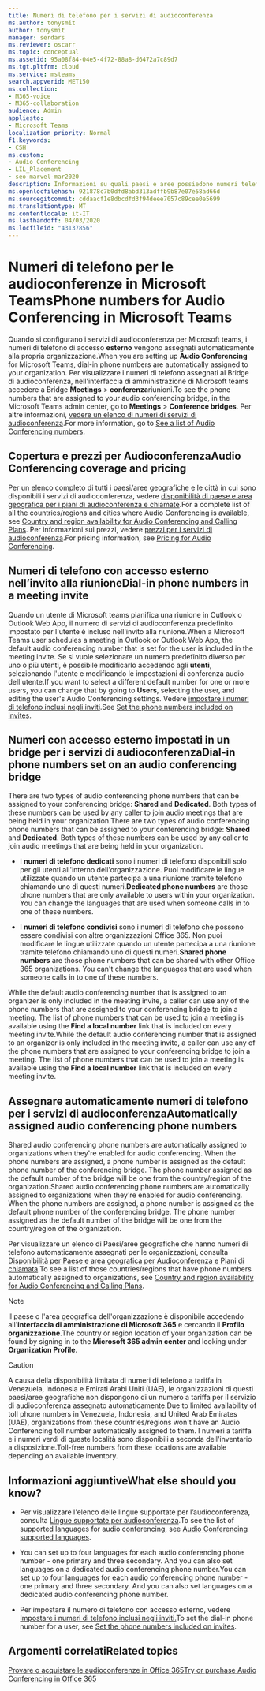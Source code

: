 ```yaml
---
title: Numeri di telefono per i servizi di audioconferenza
ms.author: tonysmit
author: tonysmit
manager: serdars
ms.reviewer: oscarr
ms.topic: conceptual
ms.assetid: 95a08f84-04e5-4f72-88a8-d6472a7c89d7
ms.tgt.pltfrm: cloud
ms.service: msteams
search.appverid: MET150
ms.collection:
- M365-voice
- M365-collaboration
audience: Admin
appliesto:
- Microsoft Teams
localization_priority: Normal
f1.keywords:
- CSH
ms.custom:
- Audio Conferencing
- LIL_Placement
- seo-marvel-mar2020
description: Informazioni su quali paesi e aree possiedono numeri telefonici di accesso esterno e come vengono assegnati automaticamente.
ms.openlocfilehash: 921878c7b0dfd8abd313adffb9b87e07e58ad66d
ms.sourcegitcommit: cddaacf1e8dbcdfd3f94deee7057c89cee0e5699
ms.translationtype: MT
ms.contentlocale: it-IT
ms.lasthandoff: 04/03/2020
ms.locfileid: "43137856"
---
```

# <a name="phone-numbers-for-audio-conferencing-in-microsoft-teams"></a><span data-ttu-id="b2588-103">Numeri di telefono per le audioconferenze in Microsoft Teams</span><span class="sxs-lookup"><span data-stu-id="b2588-103">Phone numbers for Audio Conferencing in Microsoft Teams</span></span>

<span data-ttu-id="b2588-104">Quando si configurano i servizi di audioconferenza per Microsoft teams, i numeri di telefono di accesso **esterno** vengono assegnati automaticamente alla propria organizzazione.</span><span class="sxs-lookup"><span data-stu-id="b2588-104">When you are setting up **Audio Conferencing** for Microsoft Teams, dial-in phone numbers are automatically assigned to your organization.</span></span> <span data-ttu-id="b2588-105">Per visualizzare i numeri di telefono assegnati al Bridge di audioconferenza, nell'interfaccia di amministrazione di Microsoft teams accedere a Bridge **Meetings** > **conferenza**riunioni.</span><span class="sxs-lookup"><span data-stu-id="b2588-105">To see the phone numbers that are assigned to your audio conferencing bridge, in the Microsoft Teams admin center, go to  **Meetings** > **Conference bridges**.</span></span> <span data-ttu-id="b2588-106">Per altre informazioni, [vedere un elenco di numeri di servizi di audioconferenza](see-a-list-of-audio-conferencing-numbers-in-teams.md).</span><span class="sxs-lookup"><span data-stu-id="b2588-106">For more information, go to [See a list of Audio Conferencing numbers](see-a-list-of-audio-conferencing-numbers-in-teams.md).</span></span>
  
  
## <a name="audio-conferencing-coverage-and-pricing"></a><span data-ttu-id="b2588-107">Copertura e prezzi per Audioconferenza</span><span class="sxs-lookup"><span data-stu-id="b2588-107">Audio Conferencing coverage and pricing</span></span>

<span data-ttu-id="b2588-108">Per un elenco completo di tutti i paesi/aree geografiche e le città in cui sono disponibili i servizi di audioconferenza, vedere [disponibilità di paese e area geografica per i piani di audioconferenza e chiamate](country-and-region-availability-for-audio-conferencing-and-calling-plans/country-and-region-availability-for-audio-conferencing-and-calling-plans.md).</span><span class="sxs-lookup"><span data-stu-id="b2588-108">For a complete list of all the countries/regions and cities where Audio Conferencing is available, see [Country and region availability for Audio Conferencing and Calling Plans](country-and-region-availability-for-audio-conferencing-and-calling-plans/country-and-region-availability-for-audio-conferencing-and-calling-plans.md).</span></span> <span data-ttu-id="b2588-109">Per informazioni sui prezzi, vedere [prezzi per i servizi di audioconferenza](https://go.microsoft.com/fwlink/?linkid=799762).</span><span class="sxs-lookup"><span data-stu-id="b2588-109">For pricing information, see [Pricing for Audio Conferencing](https://go.microsoft.com/fwlink/?linkid=799762).</span></span>
  
## <a name="dial-in-phone-numbers-in-a-meeting-invite"></a><span data-ttu-id="b2588-110">Numeri di telefono con accesso esterno nell’invito alla riunione</span><span class="sxs-lookup"><span data-stu-id="b2588-110">Dial-in phone numbers in a meeting invite</span></span>

<span data-ttu-id="b2588-111">Quando un utente di Microsoft teams pianifica una riunione in Outlook o Outlook Web App, il numero di servizi di audioconferenza predefinito impostato per l'utente è incluso nell'invito alla riunione.</span><span class="sxs-lookup"><span data-stu-id="b2588-111">When a Microsoft Teams user schedules a meeting in Outlook or Outlook Web App, the default audio conferencing number that is set for the user is included in the meeting invite.</span></span> <span data-ttu-id="b2588-112">Se si vuole selezionare un numero predefinito diverso per uno o più utenti, è possibile modificarlo accedendo agli **utenti**, selezionando l'utente e modificando le impostazioni di conferenza audio dell'utente.</span><span class="sxs-lookup"><span data-stu-id="b2588-112">If you want to select a different default number for one or more users, you can change that by going to **Users**, selecting the user, and editing the user's Audio Conferencing settings.</span></span> <span data-ttu-id="b2588-113">Vedere [impostare i numeri di telefono inclusi negli inviti](set-the-phone-numbers-included-on-invites-in-teams.md).</span><span class="sxs-lookup"><span data-stu-id="b2588-113">See [Set the phone numbers included on invites](set-the-phone-numbers-included-on-invites-in-teams.md).</span></span>
  
  
## <a name="dial-in-phone-numbers-set-on-an-audio-conferencing-bridge"></a><span data-ttu-id="b2588-114">Numeri con accesso esterno impostati in un bridge per i servizi di audioconferenza</span><span class="sxs-lookup"><span data-stu-id="b2588-114">Dial-in phone numbers set on an audio conferencing bridge</span></span>

<span data-ttu-id="b2588-p104">There are two types of audio conferencing phone numbers that can be assigned to your conferencing bridge: **Shared** and **Dedicated**. Both types of these numbers can be used by any caller to join audio meetings that are being held in your organization.</span><span class="sxs-lookup"><span data-stu-id="b2588-p104">There are two types of audio conferencing phone numbers that can be assigned to your conferencing bridge: **Shared** and **Dedicated**. Both types of these numbers can be used by any caller to join audio meetings that are being held in your organization.</span></span>
  
- <span data-ttu-id="b2588-p105">I **numeri di telefono dedicati** sono i numeri di telefono disponibili solo per gli utenti all'interno dell'organizzazione. Puoi modificare le lingue utilizzate quando un utente partecipa a una riunione tramite telefono chiamando uno di questi numeri.</span><span class="sxs-lookup"><span data-stu-id="b2588-p105">**Dedicated phone numbers** are those phone numbers that are only available to users within your organization. You can change the languages that are used when someone calls in to one of these numbers.</span></span>
  
- <span data-ttu-id="b2588-p106">I **numeri di telefono condivisi** sono i numeri di telefono che possono essere condivisi con altre organizzazioni Office 365. Non puoi modificare le lingue utilizzate quando un utente partecipa a una riunione tramite telefono chiamando uno di questi numeri.</span><span class="sxs-lookup"><span data-stu-id="b2588-p106">**Shared phone numbers** are those phone numbers that can be shared with other Office 365 organizations. You can't change the languages that are used when someone calls in to one of these numbers.</span></span>
  
<span data-ttu-id="b2588-p107">While the default audio conferencing number that is assigned to an organizer is only included in the meeting invite, a caller can use any of the phone numbers that are assigned to your conferencing bridge to join a meeting. The list of phone numbers that can be used to join a meeting is available using the **Find a local number** link that is included on every meeting invite.</span><span class="sxs-lookup"><span data-stu-id="b2588-p107">While the default audio conferencing number that is assigned to an organizer is only included in the meeting invite, a caller can use any of the phone numbers that are assigned to your conferencing bridge to join a meeting. The list of phone numbers that can be used to join a meeting is available using the **Find a local number** link that is included on every meeting invite.</span></span>
  
## <a name="automatically-assigned-audio-conferencing-phone-numbers"></a><span data-ttu-id="b2588-123">Assegnare automaticamente numeri di telefono per i servizi di audioconferenza</span><span class="sxs-lookup"><span data-stu-id="b2588-123">Automatically assigned audio conferencing phone numbers</span></span>

<span data-ttu-id="b2588-p108">Shared audio conferencing phone numbers are automatically assigned to organizations when they're enabled for audio conferencing. When the phone numbers are assigned, a phone number is assigned as the default phone number of the conferencing bridge. The phone number assigned as the default number of the bridge will be one from the country/region of the organization.</span><span class="sxs-lookup"><span data-stu-id="b2588-p108">Shared audio conferencing phone numbers are automatically assigned to organizations when they're enabled for audio conferencing. When the phone numbers are assigned, a phone number is assigned as the default phone number of the conferencing bridge. The phone number assigned as the default number of the bridge will be one from the country/region of the organization.</span></span>

<span data-ttu-id="b2588-127">Per visualizzare un elenco di Paesi/aree geografiche che hanno numeri di telefono automaticamente assegnati per le organizzazioni, consulta [Disponibilità per Paese e area geografica per Audioconferenza e Piani di chiamata](country-and-region-availability-for-audio-conferencing-and-calling-plans/country-and-region-availability-for-audio-conferencing-and-calling-plans.md).</span><span class="sxs-lookup"><span data-stu-id="b2588-127">To see a list of those countries/regions that have phone numbers automatically assigned to organizations, see [Country and region availability for Audio Conferencing and Calling Plans](country-and-region-availability-for-audio-conferencing-and-calling-plans/country-and-region-availability-for-audio-conferencing-and-calling-plans.md).</span></span>
    
> [!NOTE]
> <span data-ttu-id="b2588-128">Il paese o l'area geografica dell'organizzazione è disponibile accedendo all'**interfaccia di amministrazione di Microsoft 365** e cercando il **Profilo organizzazione**.</span><span class="sxs-lookup"><span data-stu-id="b2588-128">The country or region location of your organization can be found by signing in to the **Microsoft 365 admin center** and looking under **Organization Profile**.</span></span> 
  
> [!CAUTION]
> <span data-ttu-id="b2588-129">A causa della disponibilità limitata di numeri di telefono a tariffa in Venezuela, Indonesia e Emirati Arabi Uniti (UAE), le organizzazioni di questi paesi/aree geografiche non dispongono di un numero a tariffa per il servizio di audioconferenza assegnato automaticamente.</span><span class="sxs-lookup"><span data-stu-id="b2588-129">Due to limited availability of toll phone numbers in Venezuela, Indonesia, and United Arab Emirates (UAE), organizations from these countries/regions won't have an Audio Conferencing toll number automatically assigned to them.</span></span> <span data-ttu-id="b2588-130">I numeri a tariffa e i numeri verdi di queste località sono disponibili a seconda dell'inventario a disposizione.</span><span class="sxs-lookup"><span data-stu-id="b2588-130">Toll-free numbers from these locations are available depending on available inventory.</span></span> 
  

## <a name="what-else-should-you-know"></a><span data-ttu-id="b2588-131">Informazioni aggiuntive</span><span class="sxs-lookup"><span data-stu-id="b2588-131">What else should you know?</span></span>

- <span data-ttu-id="b2588-132">Per visualizzare l'elenco delle lingue supportate per l’audioconferenza, consulta [Lingue supportate per audioconferenza](audio-conferencing-supported-languages.md).</span><span class="sxs-lookup"><span data-stu-id="b2588-132">To see the list of supported languages for audio conferencing, see [Audio Conferencing supported languages](audio-conferencing-supported-languages.md).</span></span>
    
- <span data-ttu-id="b2588-p110">You can set up to four languages for each audio conferencing phone number - one primary and three secondary. And you can also set languages on a dedicated audio conferencing phone number.</span><span class="sxs-lookup"><span data-stu-id="b2588-p110">You can set up to four languages for each audio conferencing phone number - one primary and three secondary. And you can also set languages on a dedicated audio conferencing phone number.</span></span>
    
- <span data-ttu-id="b2588-135">Per impostare il numero di telefono con accesso esterno, vedere [Impostare i numeri di telefono inclusi negli inviti.](set-the-phone-numbers-included-on-invites-in-teams.md)</span><span class="sxs-lookup"><span data-stu-id="b2588-135">To set the dial-in phone number for a user, see [Set the phone numbers included on invites](set-the-phone-numbers-included-on-invites-in-teams.md).</span></span>

   
## <a name="related-topics"></a><span data-ttu-id="b2588-136">Argomenti correlati</span><span class="sxs-lookup"><span data-stu-id="b2588-136">Related topics</span></span>

[<span data-ttu-id="b2588-137">Provare o acquistare le audioconferenze in Office 365</span><span class="sxs-lookup"><span data-stu-id="b2588-137">Try or purchase Audio Conferencing in Office 365</span></span>](/skypeforbusiness/audio-conferencing-in-office-365/try-or-purchase-audio-conferencing-in-office-365)
